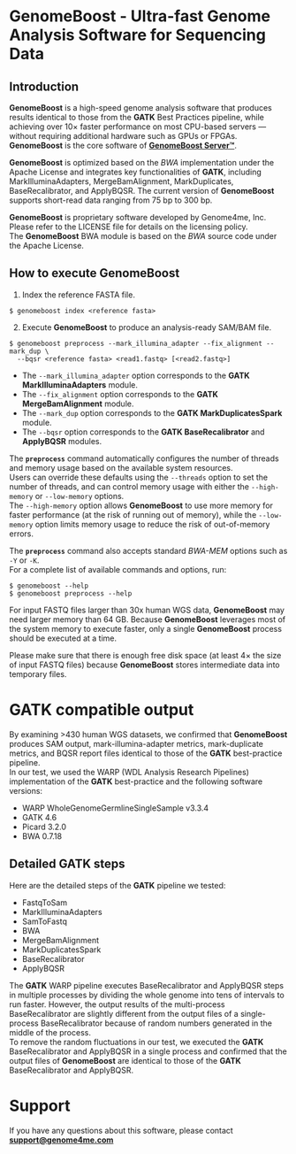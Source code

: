 # **GenomeBoost** - Ultra-fast Genome Analysis Software for Sequencing Data

## Introduction

**GenomeBoost** is a high-speed genome analysis software that produces results identical 
to those from the **GATK** Best Practices pipeline, while achieving over 10× faster 
performance on most CPU-based servers — without requiring additional hardware such as GPUs or FPGAs.
**GenomeBoost** is the core software of **[GenomeBoost Server™](https://genomeboostserver.github.io)**.

**GenomeBoost** is optimized based on the *BWA* implementation under the Apache License 
and integrates key functionalities of **GATK**, including MarkIlluminaAdapters, 
MergeBamAlignment, MarkDuplicates, BaseRecalibrator, and ApplyBQSR. 
The current version of **GenomeBoost** supports short-read data ranging from 75 bp to 300 bp.

**GenomeBoost** is proprietary software developed by Genome4me, Inc.  
Please refer to the LICENSE file for details on the licensing policy.  
The **GenomeBoost** BWA module is based on the *BWA* source code under the Apache License.

## How to execute **GenomeBoost**

1. Index the reference FASTA file.
```
$ genomeboost index <reference fasta>
```

2. Execute **GenomeBoost** to produce an analysis-ready SAM/BAM file.
```
$ genomeboost preprocess --mark_illumina_adapter --fix_alignment --mark_dup \
  --bqsr <reference fasta> <read1.fastq> [<read2.fastq>]
```

- The `--mark_illumina_adapter` option corresponds to the **GATK MarkIlluminaAdapters** module.  
- The `--fix_alignment` option corresponds to the **GATK MergeBamAlignment** module.  
- The `--mark_dup` option corresponds to the **GATK MarkDuplicatesSpark** module.  
- The `--bqsr` option corresponds to the **GATK BaseRecalibrator** and **ApplyBQSR** modules.  

The **`preprocess`** command automatically configures the number of threads and 
memory usage based on the available system resources.  
Users can override these defaults using the `--threads` option to set the number of threads, 
and can control memory usage with either the `--high-memory` or `--low-memory` options.  
The `--high-memory` option allows **GenomeBoost** to use more memory for faster performance 
(at the risk of running out of memory), while the `--low-memory` option limits memory usage 
to reduce the risk of out-of-memory errors.

The **`preprocess`** command also accepts standard *BWA-MEM* options such as `-Y` or `-K`.  
For a complete list of available commands and options, run:
```
$ genomeboost --help
$ genomeboost preprocess --help
```

For input FASTQ files larger than 30x human WGS data, **GenomeBoost** may need
larger memory than 64 GB. Because **GenomeBoost** leverages most of the system
memory to execute faster, only a single **GenomeBoost** process should be executed
at a time.

Please make sure that there is enough free disk space (at least 4× the size of input
FASTQ files) because **GenomeBoost** stores intermediate data into temporary files.

# **GATK** compatible output

By examining >430 human WGS datasets, we confirmed that **GenomeBoost** produces
SAM output, mark-illumina-adapter metrics, mark-duplicate metrics, and
BQSR report files identical to those of the **GATK** best-practice pipeline.  
In our test, we used the WARP (WDL Analysis Research Pipelines) implementation
of the **GATK** best-practice and the following software versions:
- WARP WholeGenomeGermlineSingleSample v3.3.4
- GATK 4.6
- Picard 3.2.0
- BWA 0.7.18

## Detailed **GATK** steps

Here are the detailed steps of the **GATK** pipeline we tested:
- FastqToSam
- MarkIlluminaAdapters
- SamToFastq
- BWA
- MergeBamAlignment
- MarkDuplicatesSpark
- BaseRecalibrator
- ApplyBQSR

The **GATK** WARP pipeline executes BaseRecalibrator and ApplyBQSR steps in multiple
processes by dividing the whole genome into tens of intervals to run faster.
However, the output results of the multi-process BaseRecalibrator are
slightly different from the output files of a single-process BaseRecalibrator
because of random numbers generated in the middle of the process.  
To remove the random fluctuations in our test, we executed the **GATK** BaseRecalibrator and
ApplyBQSR in a single process and confirmed that the output files of **GenomeBoost**
are identical to those of the **GATK** BaseRecalibrator and ApplyBQSR.

# Support

If you have any questions about this software, please contact **[support@genome4me.com](mailto:support@genome4me.com)**
